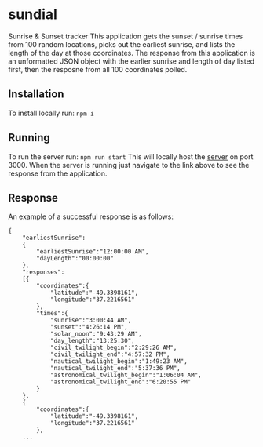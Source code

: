 # sundial
Sunrise &amp; Sunset tracker
This application gets the sunset / sunrise times from 100 random locations, picks out the earliest sunrise, and lists the length of the day at those coordinates.
The response from this application is an unformatted JSON object with the earlier sunrise and length of day listed first, then the resposne from all 100 coordinates polled.

## Installation
To install locally run:
`npm i`

## Running
To run the server run:
`npm run start`
This will locally host the [server](http://localhost:3000) on port 3000.
When the server is running just navigate to the link above to see the response from the application.

## Response
An example of a successful response is as follows:
```
{
    "earliestSunrise":
    {
        "earliestSunrise":"12:00:00 AM",
        "dayLength":"00:00:00"
    },
    "responses":
    [{
        "coordinates":{
            "latitude":"-49.3398161",
            "longitude":"37.2216561"
        },
        "times":{
            "sunrise":"3:00:44 AM",
            "sunset":"4:26:14 PM",
            "solar_noon":"9:43:29 AM",
            "day_length":"13:25:30",
            "civil_twilight_begin":"2:29:26 AM",
            "civil_twilight_end":"4:57:32 PM",
            "nautical_twilight_begin":"1:49:23 AM",
            "nautical_twilight_end":"5:37:36 PM",
            "astronomical_twilight_begin":"1:06:04 AM",
            "astronomical_twilight_end":"6:20:55 PM"
        }
    },
    {
        "coordinates":{
            "latitude":"-49.3398161",
            "longitude":"37.2216561"
        },
    ...
```

